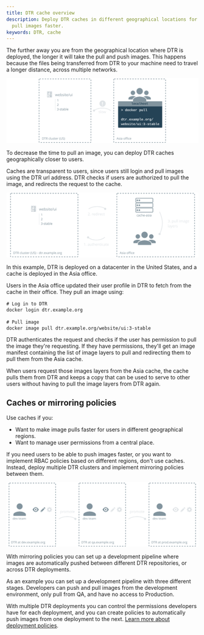 ```yaml
---
title: DTR cache overview
description: Deploy DTR caches in different geographical locations for users to
  pull images faster.
keywords: DTR, cache
---
```


The further away you are from the geographical location where DTR is deployed,
the longer it will take the pull and push images.
This happens because the files being transferred from DTR to your machine
need to travel a longer distance, across multiple networks.

![Slow pull](../../../images/deploy-caches-1.svg)

To decrease the time to pull an image, you can deploy DTR caches geographically
closer to users.

Caches are transparent to users, since users still login and pull images using
the DTR url address.
DTR checks if users are authorized to pull the image, and redirects the
request to the cache.

![Pull with cache](../../../images/deploy-caches-2.svg)

In this example, DTR is deployed on a datacenter in the United States, and
a cache is deployed in the Asia office.

Users in the Asia office updated their user profile in DTR to fetch from
the cache in their office. They pull an image using:

```
# Log in to DTR
docker login dtr.example.org

# Pull image
docker image pull dtr.example.org/website/ui:3-stable
```

DTR authenticates the request and checks if the user has permission to pull the
image they're requesting. If they have permissions, they'll get an image
manifest containing the list of image layers to pull and redirecting them
to pull them from the Asia cache.

When users request those images layers from the Asia cache, the cache pulls
them from DTR and keeps a copy that can be used to serve to other users without
having to pull the image layers from DTR again.

## Caches or mirroring policies

Use caches if you:

* Want to make image pulls faster for users in different geographical regions.
* Want to manage user permissions from a central place.

If you need users to be able to push images faster, or you want to implement
RBAC policies based on different regions, don't use caches.
Instead, deploy multiple DTR clusters and implement mirroring policies between
them.

![Mirroring policies](../../../images/deploy-caches-3.svg)

With mirroring policies you can set up a development pipeline where images
are automatically pushed between different DTR repositories, or across
DTR deployments.

As an example you can set up a development pipeline with three different stages.
Developers can push and pull images from the development environment,
only pull from QA, and have no access to Production.

With multiple DTR deployments you can control the permissions developers have
for each deployment, and you can create policies to automatically push images
from one deployment to the next.
[Learn more about deployment policies](../../../user/promotion-policies/index.md).
